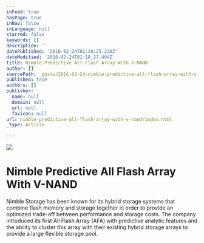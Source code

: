 ```yaml
---
inFeed: true
hasPage: true
inNav: false
inLanguage: null
starred: false
keywords: []
description: ''
datePublished: '2016-02-24T01:20:25.220Z'
dateModified: '2016-02-24T01:18:27.404Z'
title: Nimble Predictive All Flash Array With V-NAND
author: []
sourcePath: _posts/2016-02-24-nimble-predictive-all-flash-array-with-v-nand.md
published: true
authors: []
publisher:
  name: null
  domain: null
  url: null
  favicon: null
url: nimble-predictive-all-flash-array-with-v-nand/index.html
_type: Article

---
```

![](https://the-grid-user-content.s3-us-west-2.amazonaws.com/89ec4fcf-97dc-4ffd-a1c0-204e5e1d9c54.png)

# Nimble Predictive All Flash Array With V-NAND

Nimble Storage has been known for its hybrid storage systems that combine flash memory and storage together in order to provide an optimized trade-off between performance and storage costs. The company introduced its first All Flash Array (AFA) with predictive analytic features and the ability to cluster this array with their existing hybrid storage arrays to provide a large flexible storage pool.